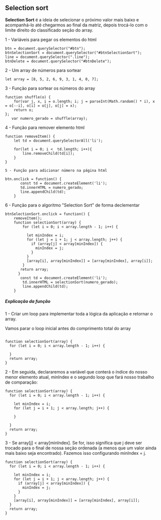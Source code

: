 ## Selection sort

**Selection Sort** é a ideia de selecionar o próximo valor mais baixo e acompanhá-lo até chegarmos ao final da matriz, depois trocá-lo com o limite direito do classificado seção do array.

1 - Variáveis para pegar os elementos do html

```
btn = document.querySelector("#btn");
btnSelectionSort = document.querySelector("#btnSelectionSort");
line = document.querySelector(".line");
btnDelete = document.querySelector("#btnDelete");
```

2 - Um array de números para sortear
```
let array = [8, 5, 2, 6, 9, 3, 1, 4, 0, 7];
```

3 - Função para sortear os números do array 

```
function shuffle(o) {
    for(var j, x, i = o.length; i; j = parseInt(Math.random() * i), x = o[--i], o[i] = o[j], o[j] = x);
    return o;
};
   var numero_gerado = shuffle(array);
```

4 - Função para remover elemento html

```
function removeItem() {
    let td = document.querySelectorAll('li');

    for(let i = 0; i <  td.length; i++){
        line.removeChild(td[i]);
    }
}
```
```
5 - Função para adicionar número na página html

btn.onclick = function() {
       const td = document.createElement('li');
       td.innerHTML = numero_gerado;
       line.appendChild(td);
    }
```

6 - Função para o algoritmo "Selection Sort" de forma declementar

```
btnSelectionSort.onclick = function() {
    removeItem();
    function selectionSort(array) {
        for (let i = 0; i < array.length - 1; i++) {
      
          let minIndex = i;
          for (let j = i + 1; j < array.length; j++) {
            if (array[j] < array[minIndex]) {
              minIndex = j;
            }     
          }
          [array[i], array[minIndex]] = [array[minIndex], array[i]];
        }
       return array;
      }
       const td = document.createElement('li');
        td.innerHTML = selectionSort(numero_gerado);
        line.appendChild(td);
    }

```

##### Explicação da função 

1 - Criar um loop para implementar toda a lógica da aplicação e retornar o array.

Vamos parar o loop inicial antes do comprimento total do array

```

function selectionSort(array) {
  for (let i = 0; i < array.length - 1; i++) {

  }
  return array;
}
```
2 - Em seguida, declararemos a variável que conterá o índice do nosso menor elemento atual, minIndex e o segundo loop que fará nosso trabalho de comparação:

```
function selectionSort(array) {
  for (let i = 0; i < array.length - 1; i++) {

    let minIndex = i;
    for (let j = i + 1; j < array.length; j++) {

    }

  }
  return array;
}
```

3 - Se array[j] < array[minIndex]. Se for, isso significa que j deve ser trocado para o final de nossa seção ordenada (a menos que um valor ainda mais baixo seja encontrado). Fazemos isso configurando minIndex = j.


```
function selectionSort(array) {
  for (let i = 0; i < array.length - 1; i++) {

    let minIndex = i;
    for (let j = i + 1; j < array.length; j++) {
      if (array[j] < array[minIndex]) {
        minIndex = j;
      }     
    }
    [array[i], array[minIndex]] = [array[minIndex], array[i]];
  }
  return array;
}
```


